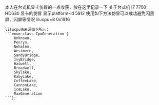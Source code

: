本人在台式机显卡仿冒的一点收获，放在这里记录一下
关于台式机 i7 7700 HD630 显卡的仿冒
显示platform-id 5912
使用如下方法仿冒可以成功避免闪黑屏、闪屏等情况
    lilucpu=8
    0x1916
    
    lilucpu值来源如下所示：
	```enum class CpuGeneration {
		Unknown,
		Penryn,
		Nehalem,
		Westmere,
		SandyBridge,
		IvyBridge,
		Haswell,
		Broadwell,
		Skylake,
		KabyLake,
		CoffeeLake,
		CannonLake,
		IceLake,
		MaxGeneration
	```};
